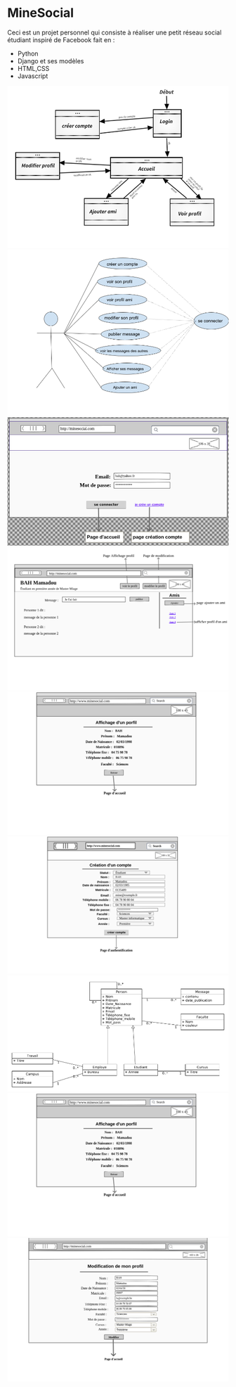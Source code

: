 # MineSocial
Ceci est un projet personnel qui consiste à réaliser une petit réseau social étudiant inspiré de Facebook fait en :
- Python 
- Django et ses modèles
- HTML,CSS
- Javascript

<img weight="15%" height="15%" src="https://github.com/mlaminebah/MineSocial/blob/main/minesocial.png"/>
<img weight="15%" height="15%" src="https://github.com/mlaminebah/MineSocial/blob/main/internaute.png"/>
<img weight="15%" height="15%" src="https://github.com/mlaminebah/MineSocial/blob/main/authentificationecran.png"/>
<img weight="15%" height="15%" src="https://github.com/mlaminebah/MineSocial/blob/main/accueil.png"/>
<img weight="15%" height="15%" src="https://github.com/mlaminebah/MineSocial/blob/main/affichage.png"/>
<img weight="15%" height="15%" src="https://github.com/mlaminebah/MineSocial/blob/main/creationC.png"/>
<img weight="15%" height="15%" src="https://github.com/mlaminebah/MineSocial/blob/main/diagramme.png"/>
<img weight="15%" height="15%" src="https://github.com/mlaminebah/MineSocial/blob/main/affichage.png"/>
<img weight="15%" height="15%" src="https://github.com/mlaminebah/MineSocial/blob/main/modif.png"/>
